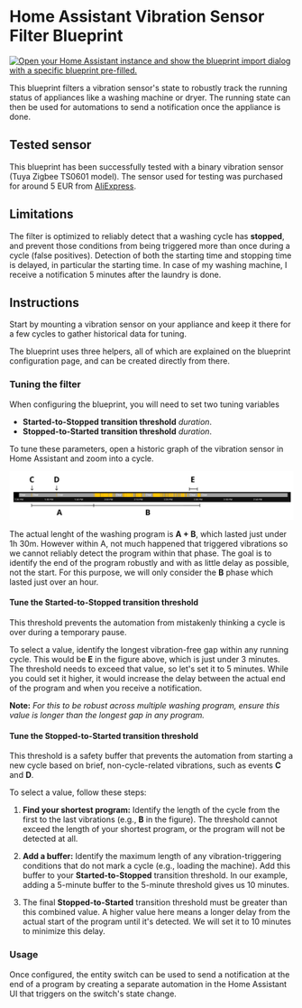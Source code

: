 # Home Assistant Vibration Sensor Filter Blueprint

[![Open your Home Assistant instance and show the blueprint import dialog with a specific blueprint pre-filled.](https://my.home-assistant.io/badges/blueprint_import.svg)](https://my.home-assistant.io/redirect/blueprint_import/?blueprint_url=https%3A%2F%2Fgithub.com%2Faxeldavid%2FVibrationSensorApplianceFilterBlueprint%2Fblob%2Fmaster%2FVibrationSensorApplianceFilter.yaml)

This blueprint filters a vibration sensor's state to robustly track the running status of appliances like a washing machine or dryer.
The running state can then be used for automations to send a notification once the appliance is done.

## Tested sensor

This blueprint has been successfully tested with a binary vibration sensor (Tuya Zigbee TS0601 model). The sensor used for testing was purchased for around 5 EUR from [AliExpress](https://www.aliexpress.com/item/1005008119507565.html).

## Limitations

The filter is optimized to reliably detect that a washing cycle has **stopped**, and prevent those conditions from being triggered more than once during a cycle (false positives).
Detection of both the starting time and stopping time is delayed, in particular the starting time.
In case of my washing machine, I receive a notification 5 minutes after the laundry is done.

## Instructions

Start by mounting a vibration sensor on your appliance and keep it there for a few cycles to gather historical data for tuning.

The blueprint uses three helpers, all of which are explained on the blueprint configuration page, and can be created directly from there.

### Tuning the filter
When configuring the blueprint, you will need to set two tuning variables
- **Started-to-Stopped transition threshold** *duration*.
- **Stopped-to-Started transition threshold** *duration*.

To tune these parameters, open a historic graph of the vibration sensor in Home Assistant and zoom into a cycle.

![Washing machine vibration cycle](./tuning.png)

The actual lenght of the washing program is **A + B**, which lasted just under 1h 30m. However within A, not much happened that triggered vibrations so we cannot reliably detect the program within that phase. The goal is to identify the end of the program robustly and with as little delay as possible, not the start. For this purpose, we will only consider the **B** phase which lasted just over an hour.

#### Tune the Started-to-Stopped transition threshold
This threshold prevents the automation from mistakenly thinking a cycle is over during a temporary pause.

To select a value, identify the longest vibration-free gap within any running cycle. This would be **E** in the figure above, which is just under 3 minutes. The threshold needs to exceed that value, so let's set it to 5 minutes. While you could set it higher, it would increase the delay between the actual end of the program and when you receive a notification.


**Note:** *For this to be robust across multiple washing program, ensure this value is longer than the longest gap in any program.*

#### Tune the Stopped-to-Started transition threshold
This threshold is a safety buffer that prevents the automation from starting a new cycle based on brief, non-cycle-related vibrations, such as events **C** and **D**.

To select a value, follow these steps:

1. **Find your shortest program:** Identify the length of the cycle from the first to the last vibrations (e.g., **B** in the figure). The threshold cannot exceed the length of your shortest program, or the program will not be detected at all.

1. **Add a buffer:** Identify the maximum length of any vibration-triggering conditions that do not mark a cycle (e.g., loading the machine). Add this buffer to your **Started-to-Stopped** transition threshold. In our example, adding a 5-minute buffer to the 5-minute threshold gives us 10 minutes.

1. The final **Stopped-to-Started** transition threshold must be greater than this combined value. A higher value here means a longer delay from the actual start of the program until it's detected. We will set it to 10 minutes to minimize this delay.

### Usage
Once configured, the entity switch can be used to send a notification at the end of a program by creating a separate automation in the Home Assistant UI that triggers on the switch's state change.
